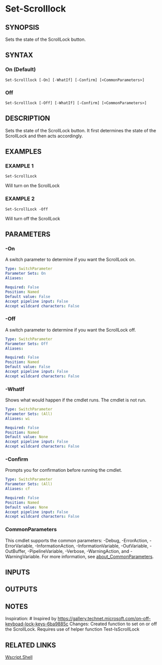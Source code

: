 ﻿---
external help file: PoshFunctions-help.xml
Module Name: poshfunctions
online version:
schema: 2.0.0
---

# Set-Scrolllock

## SYNOPSIS
Sets the state of the ScrollLock button.

## SYNTAX

### On (Default)
```
Set-Scrolllock [-On] [-WhatIf] [-Confirm] [<CommonParameters>]
```

### Off
```
Set-Scrolllock [-Off] [-WhatIf] [-Confirm] [<CommonParameters>]
```

## DESCRIPTION
Sets the state of the ScrollLock button.
It first determines the state of the ScrollLock and then acts accordingly.

## EXAMPLES

### EXAMPLE 1
```
Set-ScrollLock
```

Will turn on the ScrollLock

### EXAMPLE 2
```
Set-ScrollLock -Off
```

Will turn off the ScrollLock

## PARAMETERS

### -On
A switch parameter to determine if you want the ScrollLock on.

```yaml
Type: SwitchParameter
Parameter Sets: On
Aliases:

Required: False
Position: Named
Default value: False
Accept pipeline input: False
Accept wildcard characters: False
```

### -Off
A switch parameter to determine if you want the ScrollLock off.

```yaml
Type: SwitchParameter
Parameter Sets: Off
Aliases:

Required: False
Position: Named
Default value: False
Accept pipeline input: False
Accept wildcard characters: False
```

### -WhatIf
Shows what would happen if the cmdlet runs.
The cmdlet is not run.

```yaml
Type: SwitchParameter
Parameter Sets: (All)
Aliases: wi

Required: False
Position: Named
Default value: None
Accept pipeline input: False
Accept wildcard characters: False
```

### -Confirm
Prompts you for confirmation before running the cmdlet.

```yaml
Type: SwitchParameter
Parameter Sets: (All)
Aliases: cf

Required: False
Position: Named
Default value: None
Accept pipeline input: False
Accept wildcard characters: False
```

### CommonParameters
This cmdlet supports the common parameters: -Debug, -ErrorAction, -ErrorVariable, -InformationAction, -InformationVariable, -OutVariable, -OutBuffer, -PipelineVariable, -Verbose, -WarningAction, and -WarningVariable. For more information, see [about_CommonParameters](http://go.microsoft.com/fwlink/?LinkID=113216).

## INPUTS

## OUTPUTS

## NOTES
Inspiration: # Inspired by https://gallery.technet.microsoft.com/on-off-keyboad-lock-keys-6ba9885c
Changes:     Created function to set on or off the ScrollLock.
Requires use of helper function Test-IsScrollLock

## RELATED LINKS

[Wscript.Shell]()

